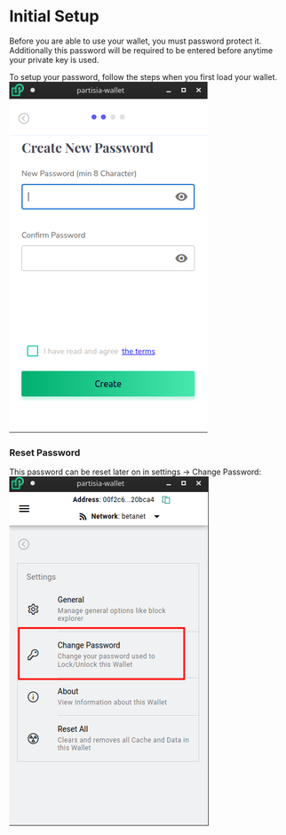 # Initial Setup

Before you are able to use your wallet, you must password protect it. Additionally this password will be required to be entered before anytime your private key is used.

To setup your password, follow the steps when you first load your wallet.
![Password Prompt](assets/password_prompt.png)

### Reset Password
This password can be reset later on in settings -> Change Password:
![Reset Password](assets/reset_password.png)
